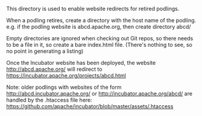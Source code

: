 This directory is used to enable website redirects for retired podlings.

When a podling retires, create a directory with the host name of the podling.
e.g. if the podling website is abcd.apache.org, then create directory abcd/

Empty directories are ignored when checking out Git repos, so there needs to be a file in it,
so create a bare index.html file. (There's nothing to see, so no point in generating a listing)

Once the Incubator website has been deployed, the website
http://abcd.apache.org/
will redirect to 
https://incubator.apache.org/projects/abcd.html

Note: older podlings with websites of the form 
http://abcd.incubator.apache.org/
or
http://incubator.apache.org/abcd/
are handled by the .htaccess file here:
https://github.com/apache/incubator/blob/master/assets/.htaccess
